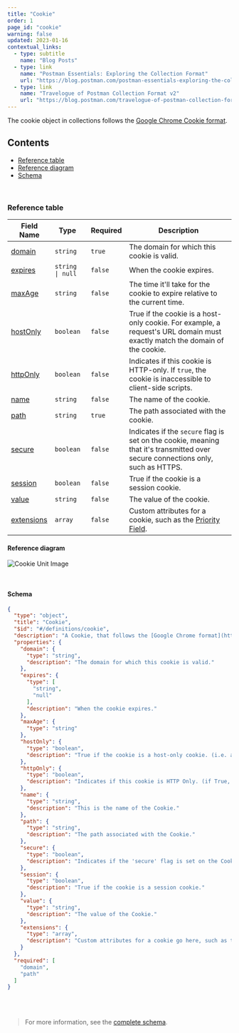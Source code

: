 ```yaml
---
title: "Cookie"
order: 1
page_id: "cookie"
warning: false
updated: 2023-01-16
contextual_links:
  - type: subtitle
    name: "Blog Posts"
  - type: link
    name: "Postman Essentials: Exploring the Collection Format"
    url: "https://blog.postman.com/postman-essentials-exploring-the-collection-format/"
  - type: link
    name: "Travelogue of Postman Collection Format v2"
    url: "https://blog.postman.com/travelogue-of-postman-collection-format-v2/"
---
```


The cookie object in collections follows the [Google Chrome Cookie format](https://developer.chrome.com/extensions/cookies).

## Contents

- [Reference table](#reference-table)
- [Reference diagram](#reference-diagram)
- [Schema](#schema)

<br />

### Reference table

Field Name | Type&nbsp;&nbsp; | Required | Description
--- | --- | --- | --
[domain](https://github.com/postmanlabs/schemas/blob/da7578c2d71c46de2d39d04fbeebc26570591a44/schemas/draft-07/v2.1.0/collection/cookie.json#L7) | `string` | `true` | The domain for which this cookie is valid.
[expires](https://github.com/postmanlabs/schemas/blob/da7578c2d71c46de2d39d04fbeebc26570591a44/schemas/draft-07/v2.1.0/collection/cookie.json#L11) | `string \| null` | `false` | When the cookie expires.
[maxAge](https://github.com/postmanlabs/schemas/blob/da7578c2d71c46de2d39d04fbeebc26570591a44/schemas/draft-07/v2.1.0/collection/cookie.json#LL18C9-L18C9) | `string` | `false` | The time it'll take for the cookie to expire relative to the current time.
[hostOnly](https://github.com/postmanlabs/schemas/blob/da7578c2d71c46de2d39d04fbeebc26570591a44/schemas/draft-07/v2.1.0/collection/cookie.json#LL21C6-L21C14) | `boolean` | `false` | True if the cookie is a host-only cookie. For example, a request's URL domain must exactly match the domain of the cookie.
[httpOnly](https://github.com/postmanlabs/schemas/blob/da7578c2d71c46de2d39d04fbeebc26570591a44/schemas/draft-07/v2.1.0/collection/cookie.json#L25) | `boolean` | `false` | Indicates if this cookie is HTTP-only. If `true`, the cookie is inaccessible to client-side scripts.
[name](https://github.com/postmanlabs/schemas/blob/da7578c2d71c46de2d39d04fbeebc26570591a44/schemas/draft-07/v2.1.0/collection/cookie.json#L29) | `string` | `false` | The name of the cookie.
[path](https://github.com/postmanlabs/schemas/blob/da7578c2d71c46de2d39d04fbeebc26570591a44/schemas/draft-07/v2.1.0/collection/cookie.json#L33) | `string` | `true` | The path associated with the cookie.
[secure](https://github.com/postmanlabs/schemas/blob/da7578c2d71c46de2d39d04fbeebc26570591a44/schemas/draft-07/v2.1.0/collection/cookie.json#L37) | `boolean` | `false` | Indicates if the `secure` flag is set on the cookie, meaning that it's transmitted over secure connections only, such as HTTPS.
[session](https://github.com/postmanlabs/schemas/blob/da7578c2d71c46de2d39d04fbeebc26570591a44/schemas/draft-07/v2.1.0/collection/cookie.json#L41) | `boolean` | `false` | True if the cookie is a session cookie.
[value](https://github.com/postmanlabs/schemas/blob/da7578c2d71c46de2d39d04fbeebc26570591a44/schemas/draft-07/v2.1.0/collection/cookie.json#L45) | `string` | `false` | The value of the cookie.
[extensions](https://github.com/postmanlabs/schemas/blob/da7578c2d71c46de2d39d04fbeebc26570591a44/schemas/draft-07/v2.1.0/collection/cookie.json#LL49C6-L49C16) | `array` | `false` | Custom attributes for a cookie, such as the [Priority Field](https://code.google.com/p/chromium/issues/detail?id=232693).

#### Reference diagram

![Cookie Unit Image](../../../images/cookie@2x.jpg)

<br />

#### Schema

```json
{
  "type": "object",
  "title": "Cookie",
  "$id": "#/definitions/cookie",
  "description": "A Cookie, that follows the [Google Chrome format](https://developer.chrome.com/extensions/cookies)",
  "properties": {
    "domain": {
      "type": "string",
      "description": "The domain for which this cookie is valid."
    },
    "expires": {
      "type": [
        "string",
        "null"
      ],
      "description": "When the cookie expires."
    },
    "maxAge": {
      "type": "string"
    },
    "hostOnly": {
      "type": "boolean",
      "description": "True if the cookie is a host-only cookie. (i.e. a request's URL domain must exactly match the domain of the cookie)."
    },
    "httpOnly": {
      "type": "boolean",
      "description": "Indicates if this cookie is HTTP Only. (if True, the cookie is inaccessible to client-side scripts)"
    },
    "name": {
      "type": "string",
      "description": "This is the name of the Cookie."
    },
    "path": {
      "type": "string",
      "description": "The path associated with the Cookie."
    },
    "secure": {
      "type": "boolean",
      "description": "Indicates if the 'secure' flag is set on the Cookie, meaning that it is transmitted over secure connections only. (typically HTTPS)"
    },
    "session": {
      "type": "boolean",
      "description": "True if the cookie is a session cookie."
    },
    "value": {
      "type": "string",
      "description": "The value of the Cookie."
    },
    "extensions": {
      "type": "array",
      "description": "Custom attributes for a cookie go here, such as the [Priority Field](https://code.google.com/p/chromium/issues/detail?id=232693)"
    }
  },
  "required": [
    "domain",
    "path"
  ]
}
```

<br /><br />

> For more information, see the [complete schema](https://schema.postman.com/collection/json/v2.1.0/draft-07/collection.json).
